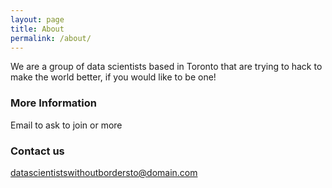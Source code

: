 ```yaml
---
layout: page
title: About
permalink: /about/
---
```


We are a group of data scientists based in Toronto that are trying to hack to make the world better, if you would like to be one!

### More Information

Email to ask to join or more

### Contact us

[datascientistswithoutbordersto@domain.com](mailto:datascientistswithoutbordersto@domain.com)
